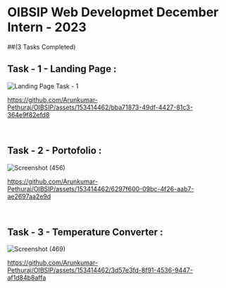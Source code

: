# OIBSIP Web Developmet December Intern - 2023

##(3 Tasks Completed)

## Task - 1 - Landing Page :

![Landing Page Task - 1](https://github.com/Arunkumar-Pethuraj/OIBSIP/assets/153414462/ac082265-6fa2-402b-9303-93527dafa17f)


https://github.com/Arunkumar-Pethuraj/OIBSIP/assets/153414462/bba71873-49df-4427-81c3-364e9f82efd8

<br/>

## Task - 2 - Portofolio :

![Screenshot (456)](https://github.com/Arunkumar-Pethuraj/OIBSIP/assets/153414462/cd266f9d-d808-4b75-a1a3-d5a3ed4dcfbb)


https://github.com/Arunkumar-Pethuraj/OIBSIP/assets/153414462/6297f600-09bc-4f26-aab7-ae2697aa2e9d

<br/>

## Task - 3 - Temperature Converter :

![Screenshot (469)](https://github.com/Arunkumar-Pethuraj/OIBSIP/assets/153414462/8a75dab4-689c-42f2-a852-979ffb0dffb5)


https://github.com/Arunkumar-Pethuraj/OIBSIP/assets/153414462/3d57e3fd-8f91-4536-9447-af1d84b8affa




